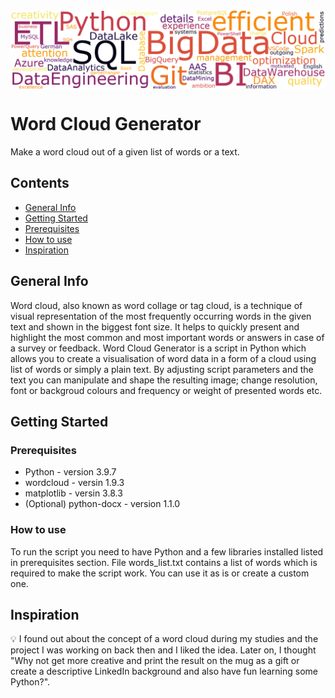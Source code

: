 <img src="wordcloud_img.png" align="top" />

# Word Cloud Generator
Make a word cloud out of a given list of words or a text.

## Contents
* [General Info](#general-info)
* [Getting Started](#getting-started)
* [Prerequisites](#prerequisites)
* [How to use](#how-to-use)
* [Inspiration](#inspiration)

## General Info
Word cloud, also known as word collage or tag cloud, is a technique of visual representation of the most frequently occurring words in the given text and shown in the biggest font size. It helps to quickly present and highlight the most common and most important words or answers in case of a survey or feedback.
Word Cloud Generator is a script in Python which allows you to create a visualisation of word data in a form of a cloud using list of words or simply a plain text. By adjusting script parameters and the text you can manipulate and shape the resulting image; change resolution, font or backgroud colours and frequency or weight of presented words etc.

## Getting Started

### Prerequisites

* Python - version 3.9.7
* wordcloud - versin 1.9.3
* matplotlib - versin 3.8.3
* (Optional) python-docx - version 1.1.0

### How to use
To run the script you need to have Python and a few libraries installed listed in prerequisites section. File words_list.txt contains a list of words which is required to make the script work. You can use it as is or create a custom one.

## Inspiration
:bulb: I found out about the concept of a word cloud during my studies and the project I was working on back then and I liked the idea. Later on, I thought "Why not get more creative and print the result on the mug as a gift or create a descriptive LinkedIn background and also have fun learning some Python?".